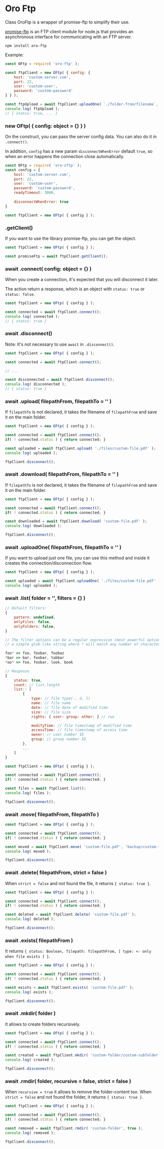 # Oro Ftp

Class OroFtp is a wrapper of promise-ftp to simplify their use.

[promise-ftp](https://www.npmjs.com/package/promise-ftp) is an FTP client module for node.js that provides an asynchronous interface for communicating with an FTP server.

```shell
npm install oro-ftp
```

Example:

```js
const OFtp = require( 'oro-ftp' );

const ftpClient = new OFtp( { config: { 
    host: 'custom-server.com', 
    port: 22, 
    user: 'custom-user', 
    password: 'custom-password' 
} } );

const ftpUpload = await ftpClient.uploadOne( `./folder-from/filename`, 'folder-to/filename' );
console.log( ftpUpload );
// { status: true, ... }
```

### new OFtp( { config: object = {} } )

On the construct, you can pass the server config data.  You can also do it in `.connect()`.

In addition, `config` has a new param `disconnectWhenError` default `true`, so when an error happens the connection close automatically.

```js
const OFtp = require( 'oro-sftp' );
const config = {
    host: 'custom-server.com',
    port: 22,
    user: 'custom-user',
    password: 'custom-password',
    readyTimeout: 3000,
    
    disconnectWhenError: true
}

const ftpClient = new OFtp( { config } );

```

### .getClient()

If you want to use the library promise-ftp, you can get the object.

```js
const ftpClient = new OFtp( { config } );

const promiseFtp = await ftpClient.getClient();
```

### await .connect( config: object = {} )

When you create a connection, it's expected that you will disconnect it later.

The action return a response, which is an object with `status: true` or `status: false`.

```js
const ftpClient = new OFtp( { config } );

const connected = await ftpClient.connect();
console.log( connected ); 
// { status: true }
```

### await .disconnect()

Note: It's not necessary to use `await` in `.disconnect()`.

```js
const ftpClient = new OFtp( { config } );

const connected = await ftpClient.connect();

// ...

const disconnected = await ftpClient.disconnect();
console.log( disconnected );
// { status: true }
```

### await .upload( filepathFrom, filepathTo = '' )

If `filepathTo` is not declared, it takes the filename of `filepathFrom` and save it on the main folder.

```js
const ftpClient = new OFtp( { config } );

const connected = await ftpClient.connect();
if( ! connected.status ) { return connected; }

const uploaded = await ftpClient.upload( './files/custom-file.pdf' );
console.log( uploaded );

ftpClient.disconnect();
```

### await .download( filepathFrom, filepathTo = '' )

If `filepathTo` is not declared, it takes the filename of `filepathFrom` and save it on the main folder.

```js
const ftpClient = new OFtp( { config } );

const connected = await ftpClient.connect();
if( ! connected.status ) { return connected; }

const downloaded = await ftpClient.download( 'custom-file.pdf' );
console.log( downloaded );

ftpClient.disconnect();
```

### await .uploadOne( filepathFrom, filepathTo = '' )

If you want to upload just one file, you can use this method and inside it creates the connection/disconnection flow.

```js
const ftpClient = new OFtp( { config } );

const uploaded = await ftpClient.uploadOne( './files/custom-file.pdf' );
console.log( uploaded );
```

### await .list( folder = '', filters = {} )

```js
// Default filters:
{
    pattern: undefined,
    onlyFiles: false,
    onlyFolders: false,
}

// The filter options can be a regular expression (most powerful option) or
// a simple glob-like string where * will match any number of characters, e.g.

foo* => foo, foobar, foobaz
*bar => bar, foobar, tabbar
*oo* => foo, foobar, look, book

// Response
{
    status: true,
    count: // list.length
    list:: [
        {
            type: // file type(-, d, l)
            name: // file name
            date: // file date of modified time
            size: // file size
            rights: { user: group: other: } // rwx

            modifyTime: // file timestamp of modified time
            accessTime: // file timestamp of access time
            owner: // user number ID
            group: // group number ID
        },
        ...
    ]
}
```

```js
const ftpClient = new OFtp( { config } );

const connected = await ftpClient.connect();
if( ! connected.status ) { return connected; }

const files = await ftpClient.list();
console.log( files );

ftpClient.disconnect();
```

### await .move( filepathFrom, filepathTo )

```js
const ftpClient = new OFtp( { config } );

const connected = await ftpClient.connect();
if( ! connected.status ) { return connected; }

const moved = await ftpClient.move( 'custom-file.pdf', 'backup/custom-file.pdf' );
console.log( moved );

ftpClient.disconnect();
```

### await .delete( filepathFrom, strict = false )

When `strict = false` and not found the file, it returns `{ status: true }`.

```js
const ftpClient = new OFtp( { config } );

const connected = await ftpClient.connect();
if( ! connected.status ) { return connected; }

const deleted = await ftpClient.delete( 'custom-file.pdf' );
console.log( deleted );

ftpClient.disconnect();
```

### await .exists( filepathFrom )

It returns `{ status: Boolean, filepath: filepathFrom, [ type: <- only when file exists ] }`.

```js
const ftpClient = new OFtp( { config } );

const connected = await ftpClient.connect();
if( ! connected.status ) { return connected; }

const exists = await ftpClient.exists( 'custom-file.pdf' );
console.log( exists );

ftpClient.disconnect();
```

### await .mkdir( folder )

It allows to create folders recursively.

```js
const ftpClient = new OFtp( { config } );

const connected = await ftpClient.connect();
if( ! connected.status ) { return connected; }

const created = await ftpClient.mkdir( 'custom-folder/custom-subfolder' );
console.log( created );

ftpClient.disconnect();
```

### await .rmdir( folder, recursive = false, strict = false )

When `recursive = true` it allows to remove the folder-content too.
When `strict = false` and not found the folder, it returns `{ status: true }`.

```js
const ftpClient = new OFtp( { config } );

const connected = await ftpClient.connect();
if( ! connected.status ) { return connected; }

const removed = await ftpClient.rmdir( 'custom-folder', true );
console.log( removed );

ftpClient.disconnect();
```
